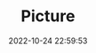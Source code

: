 ---
weight: 1
images:
- /images/edited/191.jpeg
title: Picture
date: 2022-10-24 22:59:53
tags: [luminar neo,work,person]
---